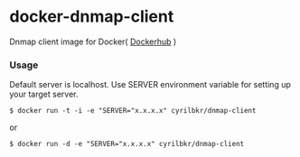 # docker-dnmap-client

Dnmap client image for Docker( [Dockerhub](https://hub.docker.com/r/cyrilbkr/dnmap-client/) )

###  Usage

Default server is localhost.
Use SERVER environment variable for setting up your target server.

```
$ docker run -t -i -e "SERVER="x.x.x.x" cyrilbkr/dnmap-client
```

or 

```
$ docker run -d -e "SERVER="x.x.x.x" cyrilbkr/dnmap-client
```

